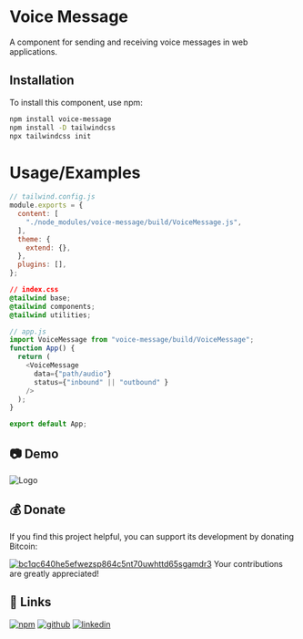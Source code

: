 # Voice Message

A component for sending and receiving voice messages in web applications.

## Installation

To install this component, use npm:

```bash
npm install voice-message
npm install -D tailwindcss
npx tailwindcss init
```
# Usage/Examples

```javascript
// tailwind.config.js
module.exports = {
  content: [
    "./node_modules/voice-message/build/VoiceMessage.js",
  ],
  theme: {
    extend: {},
  },
  plugins: [],
};

```
```css
// index.css
@tailwind base;
@tailwind components;
@tailwind utilities;
```

```javascript
// app.js
import VoiceMessage from "voice-message/build/VoiceMessage";
function App() {
  return (
    <VoiceMessage
      data={"path/audio"}
      status={"inbound" || "outbound" }
    />
  );
}

export default App;
```

## 📷 Demo
![Logo](https://github.com/MobinRezaeifar/Voice-Message/assets/128358943/47e5c88d-f4e9-4195-964b-1ee40535ec34)

## 💰 Donate
If you find this project helpful, you can support its development by donating Bitcoin:

[![bc1qc640he5efwezsp864c5nt70uwhttd65sgamdr3](https://img.shields.io/badge/Donate-Bitcoin-yellow.svg)](bitcoin:1A1zP1eP5QGefi2DMPTfTL5SLmv7DivfNa)
Your contributions are greatly appreciated!


## 🔗 Links
[![npm](https://img.shields.io/badge/npm-red?style=for-the-badge&logo=npm&logoColor=white)](https://www.npmjs.com/package/voice-message)
[![github](https://img.shields.io/badge/github-000?style=for-the-badge&logo=github&logoColor=white)](https://github.com/MobinRezaeifar)
[![linkedin](https://img.shields.io/badge/linkedin-0A66C2?style=for-the-badge&logo=linkedin&logoColor=white)](https://linkedin.com/in/mobinRezaeifar)


